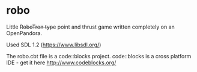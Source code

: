 # robo
Little ~~RoboTron type~~ point and thrust game written completely on an OpenPandora.

Used SDL 1.2 (https://www.libsdl.org/)

The robo.cbt file is a code::blocks project.
code::blocks is a cross platform IDE - get it here http://www.codeblocks.org/
